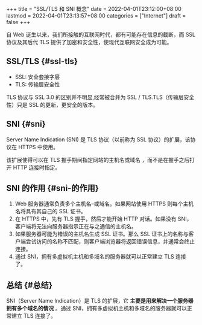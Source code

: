 +++
title = "SSL/TLS 和 SNI 概念"
date = 2022-04-01T23:12:00+08:00
lastmod = 2022-04-01T23:13:57+08:00
categories = ["Internet"]
draft = false
+++

自 Web 诞生以来，我们所接触的互联网时代，都有可能存在信息的截断，而 SSL 协议及其后代 TLS 提供了加密和安全性，使现代互联网安全成为可能。


## SSL/TLS {#ssl-tls}

-   SSL: 安全套接字层
-   TLS: 传输层安全性

TLS 协议与 SSL 3.0 的区别并不明显,经常被合并为 SSL / TLS.TLS（传输层安全性）只是 SSL 的更新，更安全的版本。


## SNI {#sni}

Server Name Indication (SNI) 是 TLS 协议（以前称为 SSL 协议）的扩展，该协议在 HTTPS 中使用。

该扩展使得可以在 TLS 握手期间指定网站的主机名或域名 ，而不是在握手之后打开 HTTP 连接时指定。


## SNI 的作用 {#sni-的作用}

1.  Web 服务器通常负责多个主机名–或域名。如果网站使用 HTTPS 则每个主机名将具有其自己的 SSL 证书。
2.  在 HTTPS 中，先有 TLS 握手，然后才能开始 HTTP 对话。如果没有 SNI，客户端将无法向服务器指示正在与之通信的主机名。
3.  如果服务器可能为错误的主机名生成 SSL 证书。那么 SSL 证书上的名称与客户端尝试访问的名称不匹配，则客户端浏览器将返回错误信息，并通常会终止连接。
4.  通过 SNI，拥有多虚拟机主机和多域名的服务器就可以正常建立 TLS 连接了。


## 总结 {#总结}

SNI（Server Name Indication）是 TLS 的扩展，它 **主要是用来解决一个服务器拥有多个域名的情况** 。通过 SNI，拥有多虚拟机主机和多域名的服务器就可以正常建立 TLS 连接了。